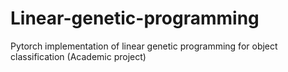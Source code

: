 # Linear-genetic-programming
Pytorch implementation of linear genetic programming for object classification (Academic project)
